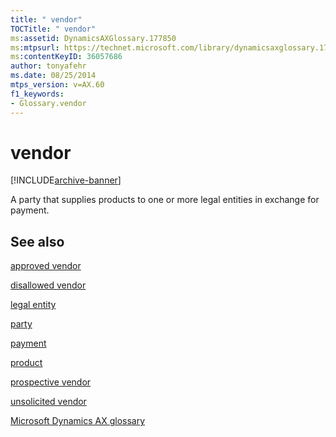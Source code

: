 ```yaml
---
title: " vendor"
TOCTitle: " vendor"
ms:assetid: DynamicsAXGlossary.177850
ms:mtpsurl: https://technet.microsoft.com/library/dynamicsaxglossary.177850(v=AX.60)
ms:contentKeyID: 36057686
author: tonyafehr
ms.date: 08/25/2014
mtps_version: v=AX.60
f1_keywords:
- Glossary.vendor
---
```


# vendor


[!INCLUDE[archive-banner](includes/archive-banner.md)]

A party that supplies products to one or more legal entities in exchange for payment.

## See also

[approved vendor](approved-vendor.md)

[disallowed vendor](disallowed-vendor.md)

[legal entity](legal-entity.md)

[party](https://technet.microsoft.com/library/hh208669\(v=ax.60\))

[payment](payment.md)

[product](product.md)

[prospective vendor](prospective-vendor.md)

[unsolicited vendor](unsolicited-vendor.md)

[Microsoft Dynamics AX glossary](glossary/microsoft-dynamics-ax-glossary.md)

  


